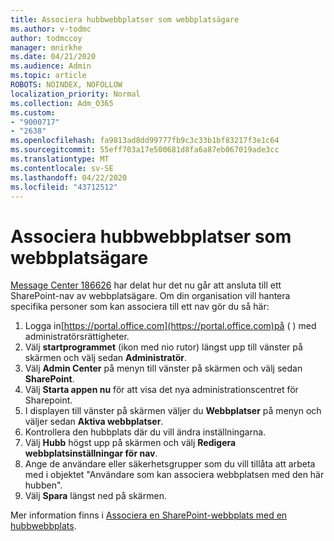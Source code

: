 ```yaml
---
title: Associera hubbwebbplatser som webbplatsägare
ms.author: v-todmc
author: todmccoy
manager: mnirkhe
ms.date: 04/21/2020
ms.audience: Admin
ms.topic: article
ROBOTS: NOINDEX, NOFOLLOW
localization_priority: Normal
ms.collection: Adm_O365
ms.custom:
- "9000717"
- "2638"
ms.openlocfilehash: fa9813ad8dd99777fb9c3c33b1bf83217f3e1c64
ms.sourcegitcommit: 55eff703a17e500681d8fa6a87eb067019ade3cc
ms.translationtype: MT
ms.contentlocale: sv-SE
ms.lasthandoff: 04/22/2020
ms.locfileid: "43712512"
---
```

# <a name="associate-hub-sites-as-site-owner"></a>Associera hubbwebbplatser som webbplatsägare

[Message Center 186626](https://admin.microsoft.com/Adminportal/Home?source=applauncher#/MessageCenter?id=MC186626) har delat hur det nu går att ansluta till ett SharePoint-nav av webbplatsägare. Om din organisation vill hantera specifika personer som kan associera till ett nav gör du så här: 

1. Logga in[https://portal.office.com](https://portal.office.com)på ( ) med administratörsrättigheter.
2. Välj **startprogrammet** (ikon med nio rutor) längst upp till vänster på skärmen och välj sedan **Administratör**.
3. Välj **Admin Center** på menyn till vänster på skärmen och välj sedan **SharePoint**.
4. Välj **Starta appen nu** för att visa det nya administrationscentret för Sharepoint.
5. I displayen till vänster på skärmen väljer du **Webbplatser** på menyn och väljer sedan **Aktiva webbplatser**.
6. Kontrollera den hubbplats där du vill ändra inställningarna.
7. Välj **Hubb** högst upp på skärmen och välj **Redigera webbplatsinställningar för nav**.
8. Ange de användare eller säkerhetsgrupper som du vill tillåta att arbeta med i objektet "Användare som kan associera webbplatsen med den här hubben".
9. Välj **Spara** längst ned på skärmen.

Mer information finns i [Associera en SharePoint-webbplats med en hubbwebbplats](https://support.office.com/article/associate-a-sharepoint-site-with-a-hub-site-ae0009fd-af04-4d3d-917d-88edb43efc05). 